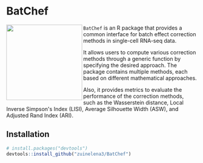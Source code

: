 # BatChef

<img src="https://drive.google.com/uc?export=view&amp;id=1_XyW_NBxIw2el05dzVzXCapwr2ktgL4k" align="left" width="200"/>

`BatChef` is an R package that provides a common interface for batch effect correction methods in single-cell RNA-seq data.

It allows users to compute various correction methods through a generic function by specifying the desired approach. The package contains multiple methods, each based on different mathematical approaches.

Also, it provides metrics to evaluate the performance of the correction methods, such as the Wasserstein distance, Local Inverse Simpson's Index (LISI), Average Silhouette Width (ASW), and Adjusted Rand Index (ARI).

## Installation

``` r
# install.packages("devtools")
devtools::install_github("zuinelena3/BatChef")
```
